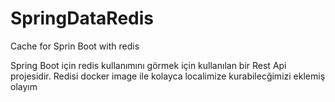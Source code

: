# SpringDataRedis
Cache for Sprin Boot with redis

Spring Boot için redis kullanımını görmek için kullanılan bir Rest Api projesidir.
Redisi docker image ile kolayca localimize kurabilecğimizi eklemiş olayım
